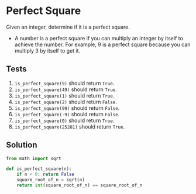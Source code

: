 # Perfect Square

Given an integer, determine if it is a perfect square.

- A number is a perfect square if you can multiply an integer by itself to achieve the number. For example, 9 is a perfect square because you can multiply 3 by itself to get it.

## Tests

1. `is_perfect_square(9)` should return `True`.
2. `is_perfect_square(49)` should return `True`.
3. `is_perfect_square(1)` should return `True`.
4. `is_perfect_square(2)` should return `False`.
5. `is_perfect_square(99)` should return `False`.
6. `is_perfect_square(-9)` should return `False`.
7. `is_perfect_square(0)` should return `True`.
8. `is_perfect_square(25281)` should return `True`.

## Solution

```python
from math import sqrt

def is_perfect_square(n):
    if n < 0: return False
    square_root_of_n = sqrt(n)
    return int(square_root_of_n) == square_root_of_n
```

